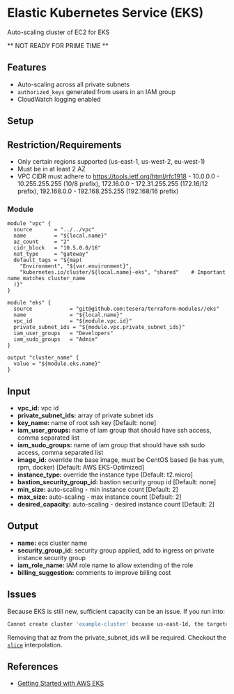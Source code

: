 # Elastic Kubernetes Service (EKS)
Auto-scaling cluster of EC2 for EKS

** NOT READY FOR PRIME TIME **

## Features
- Auto-scaling across all private subnets
- `authorized_keys` generated from users in an IAM group
- CloudWatch logging enabled

## Setup

## Restriction/Requirements
- Only certain regions supported (us-east-1, us-west-2, eu-west-1)
- Must be in at least 2 AZ
- VPC CIDR must adhere to https://tools.ietf.org/html/rfc1918 - 10.0.0.0 - 10.255.255.255 (10/8 prefix), 172.16.0.0 - 172.31.255.255  (172.16/12 prefix), 192.168.0.0 - 192.168.255.255 (192.168/16 prefix)

### Module
```hcl-terraform
module "vpc" {
  source       = "../../vpc"
  name         = "${local.name}"
  az_count     = "2"
  cidr_block   = "10.5.0.0/16"
  nat_type     = "gateway"
  default_tags = "${map(
    "Environment", "${var.environment}",
    "kubernetes.io/cluster/${local.name}-eks", "shared"    # Important name matches cluster_name
  )}"
}

module "eks" {
  source            = "git@github.com:tesera/terraform-modules//eks"
  name              = "${local.name}"
  vpc_id            = "${module.vpc.id}"
  private_subnet_ids = "${module.vpc.private_subnet_ids}"
  iam_user_groups   = "Developers"
  iam_sudo_groups   = "Admin"
}

output "cluster_name" {
  value = "${module.eks.name}"
}
```

## Input
- **vpc_id:** vpc id
- **private_subnet_ids:** array of private subnet ids
- **key_name:** name of root ssh key [Default: none]
- **iam_user_groups:** name of iam group that should have ssh access, comma separated list
- **iam_sudo_groups:** name of iam group that should have ssh sudo access, comma separated list
- **image_id:** override the base image, must be CentOS based (ie has yum, rpm, docker) [Default: AWS EKS-Optimized]
- **instance_type:** override the instance type [Default: t2.micro]
- **bastion_security_group_id:** bastion security group id [Default: none]
- **min_size:** auto-scaling - min instance count [Default: 2]
- **max_size:** auto-scaling - max instance count [Default: 2]
- **desired_capacity:** auto-scaling - desired instance count [Default: 2]

## Output
- **name:** ecs cluster name
- **security_group_id:** security group applied, add to ingress on private instance security group
- **iam_role_name:** IAM role name to allow extending of the role
- **billing_suggestion:** comments to improve billing cost

## Issues
Because EKS is still new, sufficient capacity can be an issue. If you run into:
```bash
Cannot create cluster 'example-cluster' because us-east-1d, the targeted availability zone, does not currently have sufficient capacity to support the cluster. Retry and choose from these availability zones: us-east-1a, us-east-1b, us-east-1c
```
Removing that az from the private_subnet_ids will be required. Checkout the [`slice`](https://www.terraform.io/docs/configuration/interpolation.html#slice-list-from-to-) interpolation.

## References
- [Getting Started with AWS EKS](https://www.terraform.io/docs/providers/aws/guides/eks-getting-started.html)
